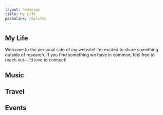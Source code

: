 ```yaml
---
layout: homepage
title: My Life
permalink: /mylife/
---
```

## My Life
Welcome to the personal side of my website! I'm excited to share something outside of research. If you find something we have in common, feel free to reach out—I’d love to connect!

## Music


## Travel


## Events

